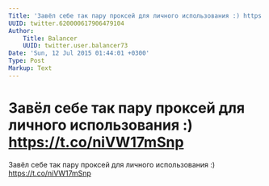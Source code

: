 ```yaml
---
Title: 'Завёл себе так пару проксей для личного использования :) https://t.co/niVW17mSnp'
UUID: twitter.620000617906479104
Author:
    Title: Balancer
    UUID: twitter.user.balancer73
Date: 'Sun, 12 Jul 2015 01:44:01 +0300'
Type: Post
Markup: Text
---
```


# Завёл себе так пару проксей для личного использования :) https://t.co/niVW17mSnp

Завёл себе так пару проксей для личного использования :)
https://t.co/niVW17mSnp